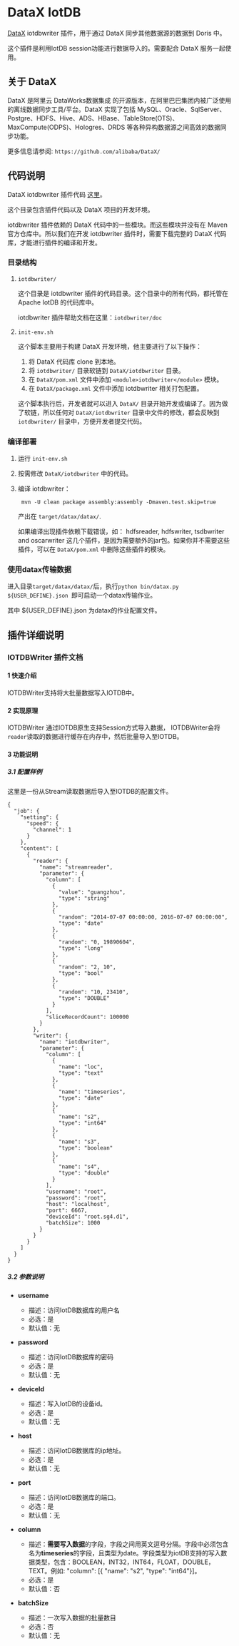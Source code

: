 # DataX IotDB

[DataX](https://github.com/alibaba/DataX) iotdbwriter 插件，用于通过 DataX 同步其他数据源的数据到 Doris 中。

这个插件是利用IotDB session功能进行数据导入的。需要配合 DataX 服务一起使用。

## 关于 DataX

DataX 是阿里云 DataWorks数据集成 的开源版本，在阿里巴巴集团内被广泛使用的离线数据同步工具/平台。DataX 实现了包括 MySQL、Oracle、SqlServer、Postgre、HDFS、Hive、ADS、HBase、TableStore(OTS)、MaxCompute(ODPS)、Hologres、DRDS 等各种异构数据源之间高效的数据同步功能。

更多信息请参阅: `https://github.com/alibaba/DataX/`

## 代码说明

DataX iotdbwriter 插件代码 [这里](./iotdbwriter)。

这个目录包含插件代码以及 DataX 项目的开发环境。

iotdbwriter 插件依赖的 DataX 代码中的一些模块。而这些模块并没有在 Maven 官方仓库中。所以我们在开发 iotdbwriter 插件时，需要下载完整的 DataX 代码库，才能进行插件的编译和开发。

### 目录结构

1. `iotdbwriter/`

   这个目录是 iotdbwriter 插件的代码目录。这个目录中的所有代码，都托管在 Apache IotDB 的代码库中。

   iotdbwriter 插件帮助文档在这里：`iotdbwriter/doc`

2. `init-env.sh`

   这个脚本主要用于构建 DataX 开发环境，他主要进行了以下操作：

   1. 将 DataX 代码库 clone 到本地。
   2. 将 `iotdbwriter/` 目录软链到 `DataX/iotdbwriter` 目录。
   3. 在 `DataX/pom.xml` 文件中添加 `<module>iotdbwriter</module>` 模块。
   4. 在 `DataX/package.xml` 文件中添加 iotdbwriter 相关打包配置。

   这个脚本执行后，开发者就可以进入 `DataX/` 目录开始开发或编译了。因为做了软链，所以任何对 `DataX/iotdbwriter` 目录中文件的修改，都会反映到 `iotdbwriter/` 目录中，方便开发者提交代码。

### 编译部署

1. 运行 `init-env.sh`

2. 按需修改 `DataX/iotdbwriter` 中的代码。

3. 编译 iotdbwriter：

   ` mvn -U clean package assembly:assembly -Dmaven.test.skip=true`        

   产出在 `target/datax/datax/`.

   如果编译出现插件依赖下载错误，如： hdfsreader, hdfswriter, tsdbwriter and oscarwriter 这几个插件，是因为需要额外的jar包。如果你并不需要这些插件，可以在 `DataX/pom.xml` 中删除这些插件的模块。


### 使用datax传输数据

进入目录`target/datax/datax/`后，执行`python bin/datax.py ${USER_DEFINE}.json
`即可启动一个datax传输作业。

其中 ${USER_DEFINE}.json 为datax的作业配置文件。



## 插件详细说明

###  IOTDBWriter 插件文档

#### 1 快速介绍

IOTDBWriter支持将大批量数据写入IOTDB中。

####  2 实现原理

IOTDBWriter 通过IOTDB原生支持Session方式导入数据， IOTDBWriter会将`reader`读取的数据进行缓存在内存中，然后批量导入至IOTDB。

####  3 功能说明

#####  3.1 配置样例

这里是一份从Stream读取数据后导入至IOTDB的配置文件。

```
{
  "job": {
    "setting": {
      "speed": {
        "channel": 1
      }
    },
    "content": [
      {
        "reader": {
          "name": "streamreader",
          "parameter": {
            "column": [
              {
                "value": "guangzhou",
                "type": "string"
              },
              {
                "random": "2014-07-07 00:00:00, 2016-07-07 00:00:00",
                "type": "date"
              },
              {
                "random": "0, 19890604",
                "type": "long"
              },
              {
                "random": "2, 10",
                "type": "bool"
              },
              {
                "random": "10, 23410",
                "type": "DOUBLE"
              }
            ],
            "sliceRecordCount": 100000
          }
        },
        "writer": {
          "name": "iotdbwriter",
          "parameter": {
            "column": [
              {
                "name": "loc",
                "type": "text"
              },
              {
                "name": "timeseries",
                "type": "date"
              },
              {
                "name": "s2",
                "type": "int64"
              },
              {
                "name": "s3",
                "type": "boolean"
              },
              {
                "name": "s4",
                "type": "double"
              }
            ],
            "username": "root",
            "password": "root",
            "host": "localhost",
            "port": 6667,
            "deviceId": "root.sg4.d1",
            "batchSize": 1000
          }
        }
      }
    ]
  }
}

```

##### 3.2 参数说明

* **username**

  - 描述：访问IotDB数据库的用户名
  - 必选：是
  - 默认值：无

* **password**

  - 描述：访问IotDB数据库的密码
  - 必选：是
  - 默认值：无

* **deviceId**

  - 描述：写入IotDB的设备id。
  - 必选：是
  - 默认值：无


* **host**

  - 描述：访问IotDB数据库的ip地址。
  - 必选：是
  - 默认值：无

* **port**

  - 描述：访问IotDB数据库的端口。
  - 必选：是
  - 默认值：无

* **column**

  - 描述：**需要写入数据**的字段，字段之间用英文逗号分隔。字段中必须包含名为**timeseries**的字段，且类型为date。字段类型为iotDB支持的写入数据类型，包含：BOOLEAN，INT32，INT64，FLOAT，DOUBLE，TEXT。例如: "column": [{ "name": "s2", "type": "int64"}]。
  - 必选：是
  - 默认值：否

* **batchSize**

  - 描述：一次写入数据的批量数目
  - 必选：否
  - 默认值：无

